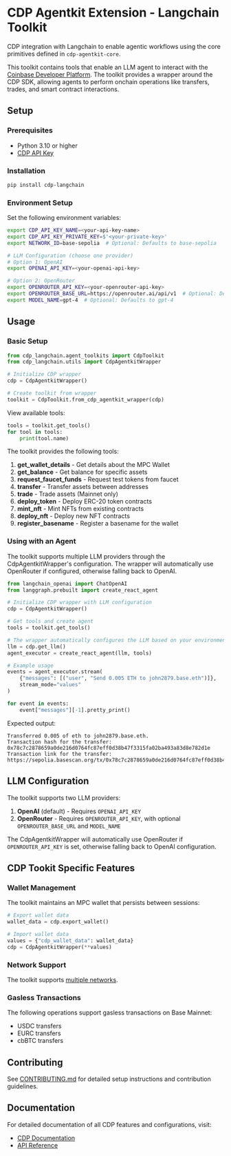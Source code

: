 # CDP Agentkit Extension - Langchain Toolkit
CDP integration with Langchain to enable agentic workflows using the core primitives defined in `cdp-agentkit-core`.

This toolkit contains tools that enable an LLM agent to interact with the [Coinbase Developer Platform](https://docs.cdp.coinbase.com/). The toolkit provides a wrapper around the CDP SDK, allowing agents to perform onchain operations like transfers, trades, and smart contract interactions.

## Setup

### Prerequisites
- Python 3.10 or higher 
- [CDP API Key](https://portal.cdp.coinbase.com/access/api)

### Installation

```bash
pip install cdp-langchain
```

### Environment Setup

Set the following environment variables:

```bash
export CDP_API_KEY_NAME=<your-api-key-name>
export CDP_API_KEY_PRIVATE_KEY=$'<your-private-key>'
export NETWORK_ID=base-sepolia  # Optional: Defaults to base-sepolia

# LLM Configuration (choose one provider)
# Option 1: OpenAI
export OPENAI_API_KEY=<your-openai-api-key>

# Option 2: OpenRouter
export OPENROUTER_API_KEY=<your-openrouter-api-key>
export OPENROUTER_BASE_URL=https://openrouter.ai/api/v1  # Optional: Defaults to OpenRouter API
export MODEL_NAME=gpt-4  # Optional: Defaults to gpt-4
```

## Usage

### Basic Setup

```python
from cdp_langchain.agent_toolkits import CdpToolkit
from cdp_langchain.utils import CdpAgentkitWrapper

# Initialize CDP wrapper
cdp = CdpAgentkitWrapper()

# Create toolkit from wrapper
toolkit = CdpToolkit.from_cdp_agentkit_wrapper(cdp)
```

View available tools:
```python
tools = toolkit.get_tools()
for tool in tools:
    print(tool.name)
```

The toolkit provides the following tools:

1. **get_wallet_details** - Get details about the MPC Wallet
2. **get_balance** - Get balance for specific assets
3. **request_faucet_funds** - Request test tokens from faucet
4. **transfer** - Transfer assets between addresses
5. **trade** - Trade assets (Mainnet only)
6. **deploy_token** - Deploy ERC-20 token contracts
7. **mint_nft** - Mint NFTs from existing contracts
8. **deploy_nft** - Deploy new NFT contracts
9. **register_basename** - Register a basename for the wallet

### Using with an Agent

The toolkit supports multiple LLM providers through the CdpAgentkitWrapper's configuration. The wrapper will automatically use OpenRouter if configured, otherwise falling back to OpenAI.

```python
from langchain_openai import ChatOpenAI
from langgraph.prebuilt import create_react_agent

# Initialize CDP wrapper with LLM configuration
cdp = CdpAgentkitWrapper()

# Get tools and create agent
tools = toolkit.get_tools()

# The wrapper automatically configures the LLM based on your environment
llm = cdp.get_llm()
agent_executor = create_react_agent(llm, tools)

# Example usage
events = agent_executor.stream(
    {"messages": [("user", "Send 0.005 ETH to john2879.base.eth")]},
    stream_mode="values"
)

for event in events:
    event["messages"][-1].pretty_print()
```
Expected output:
```
Transferred 0.005 of eth to john2879.base.eth.
Transaction hash for the transfer: 0x78c7c2878659a0de216d0764fc87eff0d38b47f3315fa02ba493a83d8e782d1e
Transaction link for the transfer: https://sepolia.basescan.org/tx/0x78c7c2878659a0de216d0764fc87eff0d38b47f3315fa02ba493a83d8e782d1
```
## LLM Configuration

The toolkit supports two LLM providers:
1. **OpenAI** (default) - Requires `OPENAI_API_KEY`
2. **OpenRouter** - Requires `OPENROUTER_API_KEY`, with optional `OPENROUTER_BASE_URL` and `MODEL_NAME`

The CdpAgentkitWrapper will automatically use OpenRouter if `OPENROUTER_API_KEY` is set, otherwise falling back to OpenAI configuration.

## CDP Tookit Specific Features

### Wallet Management
The toolkit maintains an MPC wallet that persists between sessions:

```python
# Export wallet data
wallet_data = cdp.export_wallet()

# Import wallet data
values = {"cdp_wallet_data": wallet_data}
cdp = CdpAgentkitWrapper(**values)
```

### Network Support
The toolkit supports [multiple networks](https://docs.cdp.coinbase.com/cdp-sdk/docs/networks).

### Gasless Transactions
The following operations support gasless transactions on Base Mainnet:
- USDC transfers
- EURC transfers
- cbBTC transfers

## Contributing
See [CONTRIBUTING.md](../CONTRIBUTING.md) for detailed setup instructions and contribution guidelines.

## Documentation
For detailed documentation of all CDP features and configurations, visit:
- [CDP Documentation](https://docs.cdp.coinbase.com/mpc-wallet/docs/welcome)
- [API Reference](https://api.python.langchain.com/en/latest/agent_toolkits/cdp_langchain.agent_toolkits.cdp_toolkit.CDPToolkit.html)
